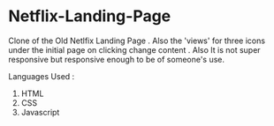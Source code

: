 # Netflix-Landing-Page

Clone of the Old Netlfix Landing Page .
Also the 'views' for three icons under the initial page on clicking change content .
Also It is not super responsive but responsive enough to be of someone's use.

Languages Used : 
1. HTML
2. CSS
3. Javascript
